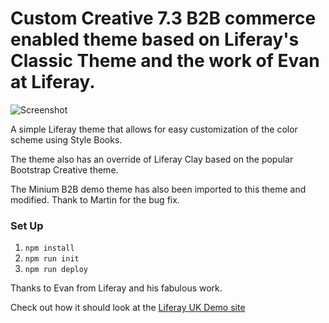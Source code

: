 # Custom Creative 7.3 B2B commerce enabled theme based on Liferay's Classic Theme and the work of Evan at Liferay. 

![Screenshot](/screenshot/screenshot.jpg "Screenshot")

A simple Liferay theme that allows for easy customization of the color scheme using Style Books.

The theme also has an override of Liferay Clay based on the popular Bootstrap Creative theme. 

The Minium B2B demo theme has also been imported to this theme and modified. Thank to Martin for the bug fix.

### Set Up

1. `npm install`
2. `npm run init`
3. `npm run deploy`

Thanks to Evan from Liferay and his fabulous work.

Check out how it should look at the [Liferay UK Demo site](https://demo2.liferayuk.net)
